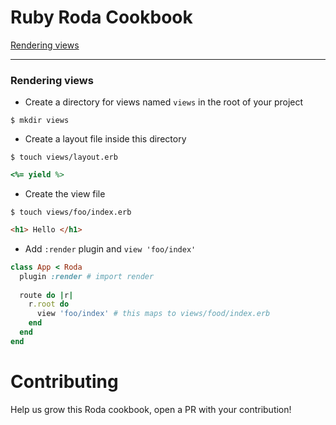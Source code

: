 # Ruby Roda Cookbook
[Rendering views](#rendering-views)

---

### Rendering views

- Create a directory for views named `views` in the root of your project

```
$ mkdir views
```

- Create a layout file inside this directory

```
$ touch views/layout.erb
```

```ruby
<%= yield %>
```

- Create the view file

```
$ touch views/foo/index.erb
```

```html
<h1> Hello </h1>
```

- Add `:render` plugin and `view 'foo/index'`

```ruby
class App < Roda                   
  plugin :render # import render             
                                 
  route do |r|                   
    r.root do                     
      view 'foo/index' # this maps to views/food/index.erb        
    end   
  end
end
```

# Contributing

Help us grow this Roda cookbook, open a PR with your contribution!
